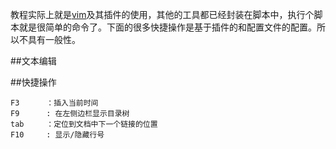 <!---个人wiki的使用教程-->


教程实际上就是[vim](../tools/vim.html)及其插件的使用，其他的工具都已经封装在脚本中，执行个脚本就是很简单的命令了。下面的很多快捷操作是基于插件的和配置文件的配置。所以不具有一般性。

##文本编辑

##快捷操作
    
    F3      ：插入当前时间
    F9      : 在左侧边栏显示目录树
    tab     ：定位到文档中下一个链接的位置
    F10     : 显示/隐藏行号


